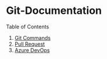 # Git-Documentation

Table of Contents
1. [Git Commands](#git-commands)
2. [Pull Request](./Documents/Pull-Request.md)
3. [Azure DevOps](./Documents/Azure-DevOps.md)
